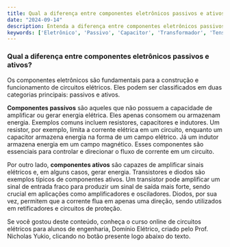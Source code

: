 ```yaml
---
title: Qual a diferença entre componentes eletrônicos passivos e ativos?
date: "2024-09-14"
description: Entenda a diferença entre componentes eletrônicos passivos e ativos no contexto de circuitos elétricos.
keywords: ['Eletrônico', 'Passivo', 'Capacitor', 'Transformador', 'Tensão', 'Transistor', 'linear']
---
```


### Qual a diferença entre componentes eletrônicos passivos e ativos?

Os componentes eletrônicos são fundamentais para a construção e funcionamento de circuitos elétricos. Eles podem ser classificados em duas categorias principais: passivos e ativos. 

**Componentes passivos** são aqueles que não possuem a capacidade de amplificar ou gerar energia elétrica. Eles apenas consomem ou armazenam energia. Exemplos comuns incluem resistores, capacitores e indutores. Um resistor, por exemplo, limita a corrente elétrica em um circuito, enquanto um capacitor armazena energia na forma de um campo elétrico. Já um indutor armazena energia em um campo magnético. Esses componentes são essenciais para controlar e direcionar o fluxo de corrente em um circuito.

Por outro lado, **componentes ativos** são capazes de amplificar sinais elétricos e, em alguns casos, gerar energia. Transistores e diodos são exemplos típicos de componentes ativos. Um transistor pode amplificar um sinal de entrada fraco para produzir um sinal de saída mais forte, sendo crucial em aplicações como amplificadores e osciladores. Diodos, por sua vez, permitem que a corrente flua em apenas uma direção, sendo utilizados em retificadores e circuitos de proteção.

Se você gostou deste conteúdo, conheça o curso online de circuitos elétricos para alunos de engenharia, Domínio Elétrico, criado pelo Prof. Nicholas Yukio, clicando no botão presente logo abaixo do texto.